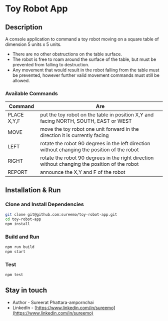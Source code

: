 # Toy Robot App

## Description
A console application to command a toy robot moving on a square table of dimension 5 units x 5 units.

- There are no other obstructions on the table surface.
- The robot is free to roam around the surface of the table, but must be prevented from falling to destruction.
- Any movement that would result in the robot falling from the table must be prevented, however further valid movement commands must still be allowed.

### Available Commands

| Command     |      Are      |
|-------------|---------------|
| PLACE X,Y,F | put the toy robot on the table in position X,Y and facing NORTH, SOUTH, EAST or WEST |
| MOVE        | move the toy robot one unit forward in the direction it is currently facing |
| LEFT        | rotate the robot 90 degrees in the left direction without changing the position of the robot |
| RIGHT       | rotate the robot 90 degrees in the right direction without changing the position of the robot |
| REPORT      | announce the X,Y and F of the robot |

## Installation & Run

### Clone and Install Dependencies

```bash
git clone git@github.com:sureemo/toy-robot-app.git
cd toy-robot-app
npm install
```

### Build and Run

```bash
npm run build
npm start
```

### Test

```bash
npm test
```

## Stay in touch

- Author - Sureerat Phattara-ampornchai
- LinkedIn - [https://www.linkedin.com/in/sureemo](https://www.linkedin.com/in/sureemo)
